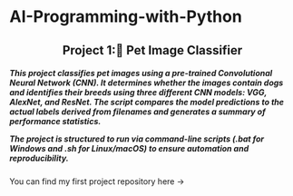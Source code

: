 # AI-Programming-with-Python

<h2 align="center"> Project 1:🐶 Pet Image Classifier </h2>
<h5 align="left"> This project classifies pet images using a pre-trained Convolutional Neural Network (CNN). It determines whether the images contain dogs and identifies their breeds using three different CNN models: VGG, AlexNet, and ResNet. The script compares the model predictions to the actual labels derived from filenames and generates a summary of performance statistics.

The project is structured to run via command-line scripts (.bat for Windows and .sh for Linux/macOS) to ensure automation and reproducibility. </h5>

You can find my first project repository here -> 

<!-- <h2 align="center"> Project 2: Pet Image Classifier from scratch </h2> <h3 align="left"> This project hosts a trained deep learning model for classifying 102 species of UK endemic flowers, using a custom-built classifier on top of a Resnet50-based neural network. The model achieves 96% validation accuracy. This project was originally developed as the final project for the AI Programming with Python Nanodegree by Udacity. The trained model is hosted for inference, allowing users to classify flower species using an image. -->
